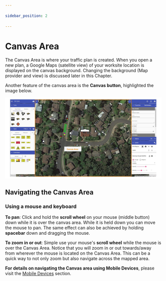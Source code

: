 ```yaml
---

sidebar_position: 2

---
```

# Canvas Area

The Canvas Area is where your traffic plan is created. When you open a new plan, a Google Maps (satellite view) of your worksite location is displayed on the canvas background. Changing the background (Map provider and view) is discussed later in this Chapter.

Another feature of the canvas area is the **Canvas button**, highlighted the image below.

![The Canvas Area](./Assets/RO%20manual%20image%20updates.jpg)

## Navigating the Canvas Area

### Using a mouse and keyboard

**To pan**: Click and hold the **scroll wheel** on your mouse (middle button) down while it is over the canvas area. While it is held down you can move the mouse to pan.
The same effect can also be achieved by holding **spacebar** down and dragging the mouse.

**To zoom in or out**: Simple use your mouse's **scroll wheel** while the mouse is over the Canvas Area.
Notice that you will zoom in or out towards/away from wherever the mouse is located on the Canvas Area. This can be a quick way to not only zoom but also navigate across the mapped area.

**For details on navigating the Canvas area using Mobile Devices**, please visit the [Mobile Devices](/rapid-online/using-mobile-devices/using-mobile-devices.md) section.
